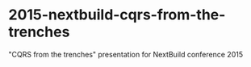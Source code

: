 # 2015-nextbuild-cqrs-from-the-trenches
"CQRS from the trenches" presentation for NextBuild conference 2015
